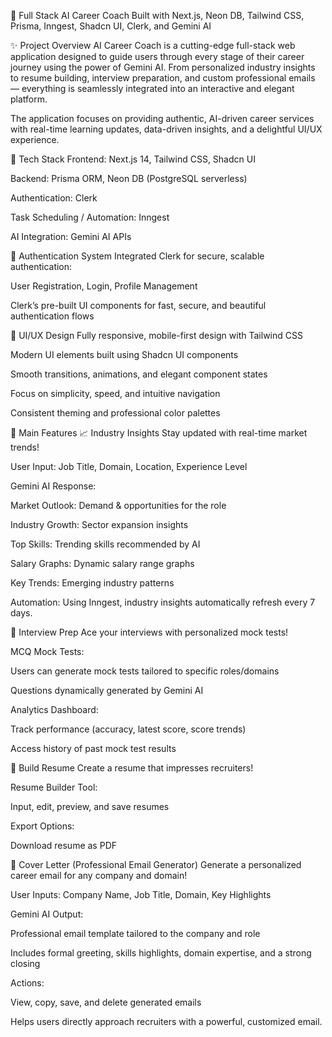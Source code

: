 🌟 Full Stack AI Career Coach
Built with Next.js, Neon DB, Tailwind CSS, Prisma, Inngest, Shadcn UI, Clerk, and Gemini AI

✨ Project Overview
AI Career Coach is a cutting-edge full-stack web application designed to guide users through every stage of their career journey using the power of Gemini AI. From personalized industry insights to resume building, interview preparation, and custom professional emails — everything is seamlessly integrated into an interactive and elegant platform.

The application focuses on providing authentic, AI-driven career services with real-time learning updates, data-driven insights, and a delightful UI/UX experience.

🧩 Tech Stack
Frontend: Next.js 14, Tailwind CSS, Shadcn UI

Backend: Prisma ORM, Neon DB (PostgreSQL serverless)

Authentication: Clerk

Task Scheduling / Automation: Inngest

AI Integration: Gemini AI APIs

🔐 Authentication System
Integrated Clerk for secure, scalable authentication:

User Registration, Login, Profile Management

Clerk’s pre-built UI components for fast, secure, and beautiful authentication flows

🎨 UI/UX Design
Fully responsive, mobile-first design with Tailwind CSS

Modern UI elements built using Shadcn UI components

Smooth transitions, animations, and elegant component states

Focus on simplicity, speed, and intuitive navigation

Consistent theming and professional color palettes

🚀 Main Features
📈 Industry Insights
Stay updated with real-time market trends!

User Input: Job Title, Domain, Location, Experience Level

Gemini AI Response:

Market Outlook: Demand & opportunities for the role

Industry Growth: Sector expansion insights

Top Skills: Trending skills recommended by AI

Salary Graphs: Dynamic salary range graphs

Key Trends: Emerging industry patterns

Automation:
Using Inngest, industry insights automatically refresh every 7 days.

🎯 Interview Prep
Ace your interviews with personalized mock tests!

MCQ Mock Tests:

Users can generate mock tests tailored to specific roles/domains

Questions dynamically generated by Gemini AI

Analytics Dashboard:

Track performance (accuracy, latest score, score trends)

Access history of past mock test results

📝 Build Resume
Create a resume that impresses recruiters!

Resume Builder Tool:

Input, edit, preview, and save resumes

Export Options:

Download resume as PDF

💌 Cover Letter (Professional Email Generator)
Generate a personalized career email for any company and domain!

User Inputs: Company Name, Job Title, Domain, Key Highlights

Gemini AI Output:

Professional email template tailored to the company and role

Includes formal greeting, skills highlights, domain expertise, and a strong closing

Actions:

View, copy, save, and delete generated emails

Helps users directly approach recruiters with a powerful, customized email.
